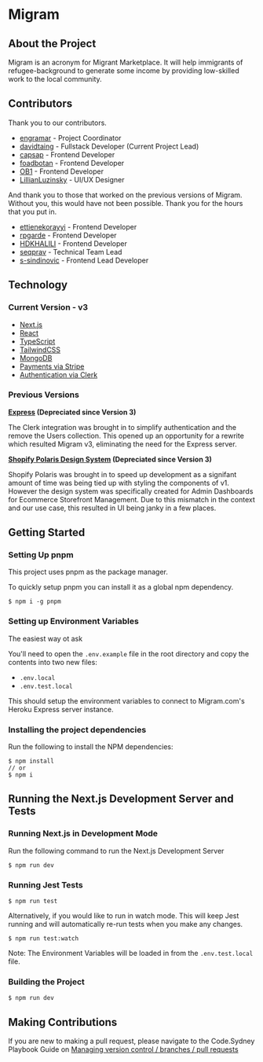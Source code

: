 # Migram

## About the Project

Migram is an acronym for Migrant Marketplace. It will help immigrants of refugee-background to generate some income by providing low-skilled work to the local community.

## Contributors

Thank you to our contributors.

- [engramar](https://github.com/engramar) - Project Coordinator
- [davidtaing](https://github.com/davidtaing) - Fullstack Developer (Current Project Lead)
- [capsap](https://github.com/capsap) - Frontend Developer
- [foadbotan](https://github.com/foadbotan) - Frontend Developer
- [OB1](https://github.com/OB-CODE) - Frontend Developer
- [LillianLuzinsky](https://github.com/LillianLuzinsky) - UI/UX Designer

And thank you to those that worked on the previous versions of Migram. Without you, this would have not been possible. Thank you for the hours that you put in.

- [ettienekorayyi](https://github.com/ettienekorayyi) - Frontend Developer
- [rpgarde](https://github.com/rpgarde) - Frontend Developer
- [HDKHALILI](https://github.com/HDKHALILI) - Frontend Developer
- [seqprav](https://github.com/seqprav) - Technical Team Lead
- [s-sindinovic](https://github.com/s-sinadinovic) - Frontend Lead Developer

## Technology

### Current Version - v3

- [Next.js](https://nextjs.org/)
- [React](https://react.dev/)
- [TypeScript](https://www.typescriptlang.org/)
- [TailwindCSS](https://tailwindcss.com/)
- [MongoDB](https://www.mongodb.com/)
- [Payments via Stripe](https://stripe.com/au)
- [Authentication via Clerk](https://clerk.com/)

### Previous Versions

**[Express](https://expressjs.com/) (Depreciated since Version 3)**

The Clerk integration was brought in to simplify authentication and the remove the Users collection. This opened up an opportunity for a rewrite which resulted Migram v3, eliminating the need for the Express server.

**[Shopify Polaris Design System](https://polaris.shopify.com/) (Depreciated since Version 3)**

Shopify Polaris was brought in to speed up development as a signifant amount of time was being tied up with styling the components of v1. However the design system was specifically created for Admin Dashboards for Ecommerce Storefront Management. Due to this mismatch in the context and our use case, this resulted in UI being janky in a few places.

## Getting Started

### Setting Up pnpm

This project uses pnpm as the package manager.

To quickly setup pnpm you can install it as a global npm dependency.

```
$ npm i -g pnpm
```

### Setting up Environment Variables

The easiest way ot ask

You'll need to open the `.env.example` file in the root directory and copy the contents into two new files:

- `.env.local`
- `.env.test.local`

This should setup the environment variables to connect to Migram.com's Heroku Express server instance.

### Installing the project dependencies

Run the following to install the NPM dependencies:

```
$ npm install
// or
$ npm i
```

## Running the Next.js Development Server and Tests

### Running Next.js in Development Mode

Run the following command to run the Next.js Development Server

```
$ npm run dev
```

### Running Jest Tests

```
$ npm run test
```

Alternatively, if you would like to run in watch mode. This will keep Jest running and will automatically re-run tests when you make any changes.

```
$ npm run test:watch
```

Note: The Environment Variables will be loaded in from the `.env.test.local` file.

### Building the Project

```
$ npm run dev
```

## Making Contributions

If you are new to making a pull request, please navigate to the Code.Sydney Playbook Guide on [Managing version control / branches / pull requests](https://github.com/codesydney/code-sydney-playbook/blob/main/docs/pull-request.md)
